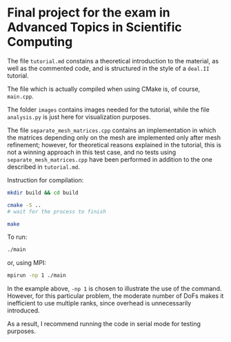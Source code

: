 # Final project for the exam in Advanced Topics in Scientific Computing

The file `tutorial.md` constains a theoretical introduction to the material, as well as the commented code, and is structured in the style of a `deal.II` tutorial.

The file which is actually compiled when using CMake is, of course, `main.cpp`.

The folder `images` contains images needed for the tutorial, while the file `analysis.py` is just here for visualization purposes.

The file `separate_mesh_matrices.cpp` contains an implementation in which the matrices depending only on the mesh are implemented only after mesh refinement; however, for theoretical reasons explained in the tutorial, this is not a winning approach in this test case, and no tests using `separate_mesh_matrices.cpp` have been performed in addition to the one described in `tutorial.md`.

Instruction for compilation:
```bash
mkdir build && cd build

cmake -S ..
# wait for the process to finish

make
```

To run:
```bash
./main
```
or, using MPI:
```bash
mpirun -np 1 ./main
```
In the example above, `-np 1` is chosen to illustrate the use of the command.
However, for this particular problem, the moderate number of DoFs makes it inefficient to use multiple ranks, since overhead is unnecessarily introduced.

As a result, I recommend running the code in serial mode for testing purposes.
